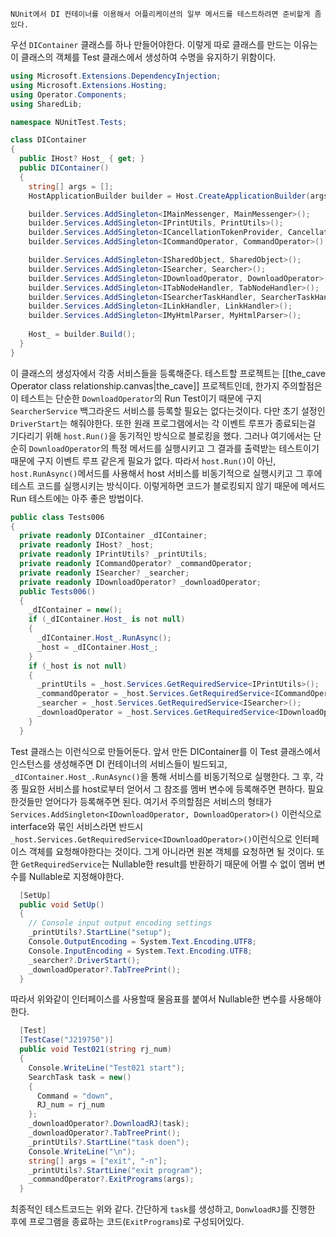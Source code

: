 	NUnit에서 DI 컨테이너를 이용해서 어플리케이션의 일부 메서드를 테스트하려면 준비할게 좀 있다. 
우선 `DIContainer` 클래스를 하나 만들어야한다. 이렇게 따로 클래스를 만드는 이유는 이 클래스의 객체를 Test 클래스에서 생성하여 수명을 유지하기 위함이다.
```csharp
using Microsoft.Extensions.DependencyInjection;
using Microsoft.Extensions.Hosting;
using Operator.Components;
using SharedLib;

namespace NUnitTest.Tests;

class DIContainer
{
  public IHost? Host_ { get; }
  public DIContainer()
  {
    string[] args = [];
    HostApplicationBuilder builder = Host.CreateApplicationBuilder(args);

    builder.Services.AddSingleton<IMainMessenger, MainMessenger>();
    builder.Services.AddSingleton<IPrintUtils, PrintUtils>();
    builder.Services.AddSingleton<ICancellationTokenProvider, CancellationTokenProvider>();
    builder.Services.AddSingleton<ICommandOperator, CommandOperator>();

    builder.Services.AddSingleton<ISharedObject, SharedObject>();
    builder.Services.AddSingleton<ISearcher, Searcher>();
    builder.Services.AddSingleton<IDownloadOperator, DownloadOperator>();
    builder.Services.AddSingleton<ITabNodeHandler, TabNodeHandler>();
    builder.Services.AddSingleton<ISearcherTaskHandler, SearcherTaskHandler>();
    builder.Services.AddSingleton<ILinkHandler, LinkHandler>();
    builder.Services.AddSingleton<IMyHtmlParser, MyHtmlParser>();
    
    Host_ = builder.Build();
  }
}
```
이 클래스의 생성자에서 각종 서비스들을 등록해준다. 테스트할 프로젝트는 [[the_cave Operator class relationship.canvas|the_cave]] 프로젝트인데, 한가지 주의할점은 이 테스트는 단순한 `DownloadOperator`의 Run Test이기 때문에 구지 `SearcherService` 백그라운드 서비스를 등록할 필요는 없다는것이다. 다만 초기 설정인 `DriverStart`는 해줘야한다. 또한 원래 프로그램에서는 각 이벤트 루프가 종료되는걸 기다리기 위해 `host.Run()`을 동기적인 방식으로 블로킹을 했다. 그러나 여기에서는 단순히 `DownloadOperator`의 특정 메서드를 실행시키고 그 결과를 출력받는 테스트이기 때문에 구지 이벤트 루프 같은게 필요가 없다. 따라서 `host.Run()`이 아닌, `host.RunAsync()`메서드를 사용해서 host 서비스를 비동기적으로 실행시키고 그 후에 테스트 코드를 실행시키는 방식이다. 이렇게하면 코드가 블로킹되지 않기 때문에 메서드 Run 테스트에는 아주 좋은 방법이다.

```csharp
public class Tests006
{
  private readonly DIContainer _dIContainer;
  private readonly IHost? _host;
  private readonly IPrintUtils? _printUtils;
  private readonly ICommandOperator? _commandOperator;
  private readonly ISearcher? _searcher;
  private readonly IDownloadOperator? _downloadOperator;
  public Tests006()
  {
    _dIContainer = new();
    if (_dIContainer.Host_ is not null)
    {
      _dIContainer.Host_.RunAsync();
      _host = _dIContainer.Host_;
    }
    if (_host is not null)
    {
      _printUtils = _host.Services.GetRequiredService<IPrintUtils>();
      _commandOperator = _host.Services.GetRequiredService<ICommandOperator>();
      _searcher = _host.Services.GetRequiredService<ISearcher>();
      _downloadOperator = _host.Services.GetRequiredService<IDownloadOperator>();
    }
  }
```
Test 클래스는 이런식으로 만들어둔다. 앞서 만든 DIContainer를 이 Test 클래스에서 인스턴스를 생성해주면 DI 컨테이너의 서비스들이 빌드되고, `_dIContainer.Host_.RunAsync()`을 통해 서비스를 비동기적으로 실행한다. 그 후, 각종 필요한 서비스를 host로부터 얻어서 그 참조를 멤버 변수에 등록해주면 편하다. 필요한것들만 얻어다가 등록해주면 된다.
여기서 주의할점은 서비스의 형태가 `Services.AddSingleton<IDownloadOperator, DownloadOperator>()` 이런식으로 interface와 묶인 서비스라면 반드시 `_host.Services.GetRequiredService<IDownloadOperator>()`이런식으로 인터페이스 객체를 요청해야한다는 것이다. 그게 아니라면 원본 객체를 요청하면 될 것이다.
또한 `GetRequiredService`는 Nullable한 result를 반환하기 때문에 어쩔 수 없이 멤버 변수를 Nullable로 지정해야한다. 
```csharp
  [SetUp]
  public void SetUp()
  {
    // Console input output encoding settings
    _printUtils?.StartLine("setup");
    Console.OutputEncoding = System.Text.Encoding.UTF8;
    Console.InputEncoding = System.Text.Encoding.UTF8;
    _searcher?.DriverStart();
    _downloadOperator?.TabTreePrint();
  }
```
따라서 위와같이 인터페이스를 사용할때 물음표를 붙여서 Nullable한 변수를 사용해야한다.

```csharp
  [Test]
  [TestCase("J219750")]
  public void Test021(string rj_num)
  {
    Console.WriteLine("Test021 start");
    SearchTask task = new()
    {
      Command = "down",
      RJ_num = rj_num
    };
    _downloadOperator?.DownloadRJ(task);
    _downloadOperator?.TabTreePrint();
    _printUtils?.StartLine("task doen");
    Console.WriteLine("\n");
    string[] args = ["exit", "-n"];
    _printUtils?.StartLine("exit program");
    _commandOperator?.ExitPrograms(args);
  }
```
최종적인 테스트코드는 위와 같다. 간단하게 `task`를 생성하고, `DonwloadRJ`를 진행한 후에 프로그램을 종료하는 코드(`ExitPrograms`)로 구성되어있다. 
